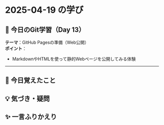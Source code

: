 # 2025-04-19 の学び

## 📘 今日のGit学習（Day 13）

**テーマ**：GitHub Pagesの準備（Web公開）  
**ポイント**：  
- MarkdownやHTMLを使って静的Webページを公開してみる体験

---

## 🧠 今日覚えたこと

## 💡 気づき・疑問

## ✨ 一言ふりかえり
